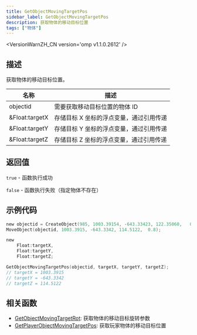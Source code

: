 ```yaml
---
title: GetObjectMovingTargetPos
sidebar_label: GetObjectMovingTargetPos
description: 获取物体的移动目标位置
tags: ["物体"]
---
```


<VersionWarnZH_CN version='omp v1.1.0.2612' />

## 描述

获取物体的移动目标位置。

| 名称           | 描述                                    |
| -------------- | --------------------------------------- |
| objectid       | 需要获取移动目标位置的物体 ID           |
| &Float:targetX | 存储目标 X 坐标的浮点变量，通过引用传递 |
| &Float:targetY | 存储目标 Y 坐标的浮点变量，通过引用传递 |
| &Float:targetZ | 存储目标 Z 坐标的浮点变量，通过引用传递 |

## 返回值

`true` - 函数执行成功

`false` - 函数执行失败（指定物体不存在）

## 示例代码

```c
new objectid = CreateObject(985, 1003.39154, -643.33423, 122.35060,   0.00000, 1.00000, 24.00000);
MoveObject(objectid, 1003.3915, -643.3342, 114.5122,  0.8);

new
    Float:targetX,
    Float:targetY,
    Float:targetZ;

GetObjectMovingTargetPos(objectid, targetX, targetY, targetZ);
// targetX = 1003.3915
// targetY = -643.3342
// targetZ = 114.5122
```

## 相关函数

- [GetObjectMovingTargetRot](GetObjectMovingTargetRot): 获取物体的移动目标旋转参数
- [GetPlayerObjectMovingTargetPos](GetPlayerObjectMovingTargetPos): 获取玩家物体的移动目标位置
